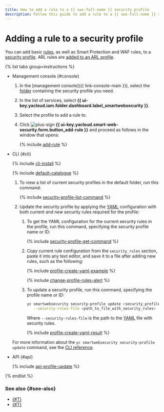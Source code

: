```yaml
---
title: How to add a rule to a {{ sws-full-name }} security profile
description: Follow this guide to add a rule to a {{ sws-full-name }} security profile.
---
```


# Adding a rule to a security profile

You can add basic [rules](../concepts/rules.md), as well as Smart Protection and WAF rules, to a [security profile](../concepts/profiles.md). ARL rules are [added to an ARL profile](arl-rule-add.md).

{% list tabs group=instructions %}

- Management console {#console}

   1. In the [management console]({{ link-console-main }}), select the [folder](../../resource-manager/concepts/resources-hierarchy.md#folder) containing the security profile you need.
   1. In the list of services, select **{{ ui-key.yacloud.iam.folder.dashboard.label_smartwebsecurity }}**.
   1. Select the profile to add a rule to.
   1. Click ![plus-sign](../../_assets/console-icons/plus.svg) **{{ ui-key.yacloud.smart-web-security.form.button_add-rule }}** and proceed as follows in the window that opens:

      {% include [add-rule](../../_includes/smartwebsecurity/add-rule.md) %}

- CLI {#cli}

   {% include [cli-install](../../_includes/cli-install.md) %}

   {% include [default-catalogue](../../_includes/default-catalogue.md) %}

   1. To view a list of current security profiles in the default folder, run this command:

      {% include [security-profile-list-command](../../_includes/smartwebsecurity/security-profile-list-command.md) %}

   1. Update the security profile by applying the [YAML](https://en.wikipedia.org/wiki/YAML) configuration with both current and new security rules required for the profile:

      1. To get the YAML configuration for the current security rules in the profile, run this command, specifying the security profile name or ID:

         {% include [security-profile-get-command](../../_includes/smartwebsecurity/security-profile-get-command.md) %}

      1. Copy current rule configuration from the `security_rules` section, paste it into any text editor, and save it to a file after adding new rules, such as the following:

         {% include [profile-create-yaml-example](../../_includes/smartwebsecurity/profile-create-yaml-example.md) %}

         {% include [change-profile-rules-alert](../../_includes/smartwebsecurity/change-profile-rules-alert.md) %}

      1. To update a security profile, run this command, specifying the profile name or ID:

         ```bash
         yc smartwebsecurity security-profile update <security_profile_name_or_ID> \
            --security-rules-file <path_to_file_with_security_rules>
         ```

         Where `--security-rules-file` is the path to the [YAML](https://en.wikipedia.org/wiki/YAML) file with security rules.

         {% include [profile-create-yaml-result](../../_includes/smartwebsecurity/profile-create-yaml-result.md) %}

   For more information about the `yc smartwebsecurity security-profile update` command, see the [CLI reference](../../cli/cli-ref/smartwebsecurity/cli-ref/security-profile/update.md).

- API {#api}

   {% include [api-profile-update](../../_includes/smartwebsecurity/api-profile-update.md) %}

{% endlist %}

### See also {#see-also}

* [{#T}](rule-update.md)
* [{#T}](rule-delete.md)
